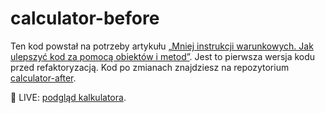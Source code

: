 # calculator-before

Ten kod powstał na potrzeby artykułu [„Mniej instrukcji warunkowych. Jak ulepszyć kod za pomocą obiektów i metod”](https://devmentor.pl/b/mniej-instrukcji-warunkowych). Jest to pierwsza wersja kodu przed refaktoryzacją. Kod po zmianach znajdziesz na repozytorium [calculator-after](https://github.com/devmentor-pl/calculator-after).

🎯 LIVE: [podgląd kalkulatora](https://devmentor-pl.github.io/calculator-before/).
